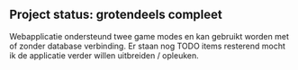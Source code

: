 ## Project status: grotendeels compleet
Webapplicatie ondersteund twee game modes en kan gebruikt worden met of zonder database verbinding.
Er staan nog TODO items resterend mocht ik de applicatie verder willen uitbreiden / opleuken.
